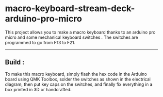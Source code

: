 # macro-keyboard-stream-deck-arduino-pro-micro
This project allows you to make a macro keyboard thanks to an arduino pro micro and some mechanical keyboard switches . The switches are programmed to go from F13 to F21. 

_______________________________________________________________________________________________________________________________________________________________________________
## Build :

To make this macro keyboard, simply flash the hex code in the Arduino board using QMK Toolbox, solder the switches as shown in the electrical diagram, then put key caps on the switches, and finally fix everything in a box printed in 3D or handcrafted.
